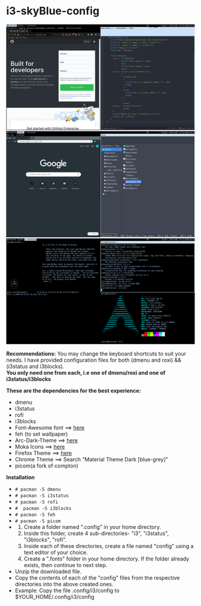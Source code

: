 # i3-skyBlue-config

![Image1](/screenshots/1.png)
![Image2](/screenshots/2.png)
![Image3](/screenshots/3.png)

<p>
<b>Recommendations:</b>
	You may change the keyboard shortcuts to suit your needs.
	I have provided configuration files for both (dmenu and roxi) && (i3status and i3blocks).<br>
	<b>You only need one from each, i.e one of dmenu/roxi and one of i3status/i3blocks</b>
</p>
<b>These are the dependencies for the best experience:</b>
	<ul>
	<li>dmenu</li>  
	<li>i3status</li>
	<li>rofi</li>
	<li>i3blocks</li>
	<li>Font-Awesome font ==> <a href="https://github.com/FortAwesome/Font-Awesome">here</a></li>
	<li>feh (to set wallpaper)</li>
	<li>Arc-Dark-Theme ==> <a href="https://github.com/horst3180/Arc-theme">here</a></li>
	<li>Moka Icons ==> <a href="https://snwh.org/moka">here</a></li>
	<li>Firefox Theme ==> <a href="https://github.com/elibroftw/matte-black-theme">here</a></li>
	<li>Chrome Theme ==> Search "Material Theme Dark [blue-grey]"</li>
	<li>picom(a fork of compton)
	</ul>
</p>
<b>Installation</b>
	<ul>
	<li><code># pacman -S dmenu</code></li>
	<li><code># pacman -S i3status</code></li>
	<li><code># pacman -S rofi</code></li>
	<li><code>#  pacman -S i3blocks</code></li>
	<li><code># pacman -S feh</code></li>
	<li><code># pacman -S picom</code></li>
	<li><ol>
		<li>Create a folder named ".config" in your home directory.</li>
		<li>Inside this folder, create 4 sub-directories- "i3", "i3status", "i3blocks", "rofi".</li>
		<li>Inside each of these directories, create a file named "config" using a text editor of your choice.</li>
		<li>Create a ".fonts" folder in your home directory. If the folder already exists, then continue to next step.</li>
		</ol>
	<li>Unzip the downloaded file.</li>
	<li>Copy the contents of each of the "config" files from the respective directories into the above created ones.	</li>
	<li> Example: Copy the file .config/i3/config to $YOUR_HOME/.config/i3/config</li>
	</ul>
</p>
